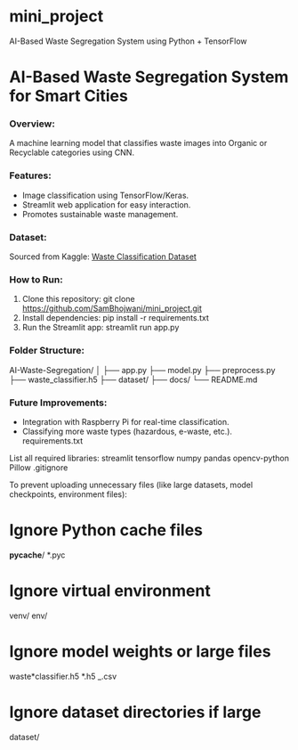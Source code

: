 # mini_project

AI-Based Waste Segregation System using Python + TensorFlow

# AI-Based Waste Segregation System for Smart Cities

### Overview:

A machine learning model that classifies waste images into Organic or Recyclable categories using CNN.

### Features:

- Image classification using TensorFlow/Keras.
- Streamlit web application for easy interaction.
- Promotes sustainable waste management.

### Dataset:

Sourced from Kaggle: [Waste Classification Dataset](https://www.kaggle.com/datasets)

### How to Run:

1. Clone this repository:
   git clone https://github.com/SamBhojwani/mini_project.git
2. Install dependencies:
   pip install -r requirements.txt
3. Run the Streamlit app:
   streamlit run app.py

### Folder Structure:

AI-Waste-Segregation/
│
├── app.py
├── model.py
├── preprocess.py
├── waste_classifier.h5
├── dataset/
├── docs/
└── README.md

### Future Improvements:

- Integration with Raspberry Pi for real-time classification.
- Classifying more waste types (hazardous, e-waste, etc.).
  requirements.txt

List all required libraries:
streamlit
tensorflow
numpy
pandas
opencv-python
Pillow
.gitignore

To prevent uploading unnecessary files (like large datasets, model checkpoints, environment files):

# Ignore Python cache files

**pycache**/
\*.pyc

# Ignore virtual environment

venv/
env/

# Ignore model weights or large files

waste*classifier.h5
*.h5
\_.csv

# Ignore dataset directories if large

dataset/
